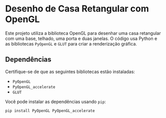 # Desenho de Casa Retangular com OpenGL

Este projeto utiliza a biblioteca OpenGL para desenhar uma casa retangular com uma base, telhado, uma porta e duas janelas. O código usa Python e as bibliotecas `PyOpenGL` e `GLUT` para criar a renderização gráfica.

## Dependências

Certifique-se de que as seguintes bibliotecas estão instaladas:

- `PyOpenGL`
- `PyOpenGL_accelerate`
- `GLUT`

Você pode instalar as dependências usando `pip`:

```bash
pip install PyOpenGL PyOpenGL_accelerate
